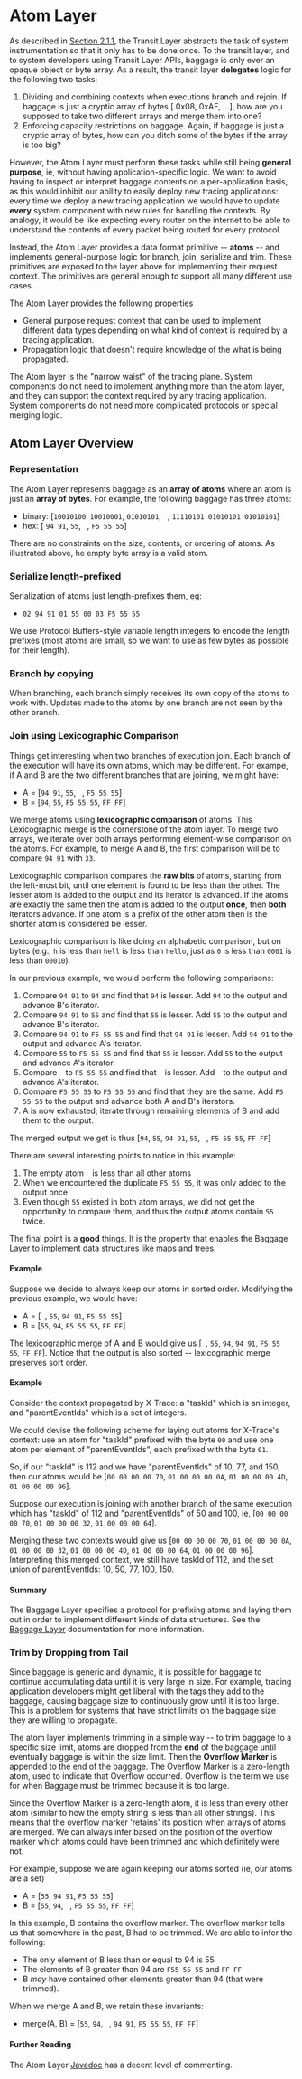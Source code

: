 # Atom Layer #

As described in [Section 2.1.1](#211-transit-layer-for-system-developers), the Transit Layer abstracts the task of system instrumentation so that it only has to be done once.  To the transit layer, and to system developers using Transit Layer APIs, baggage is only ever an opaque object or byte array.  As a result, the transit layer **delegates** logic for the following two tasks:

  1. Dividing and combining contexts when executions branch and rejoin.  If baggage is just a cryptic array of bytes [ 0x08, 0xAF, ...], how are you supposed to take two different arrays and merge them into one?
  2. Enforcing capacity restrictions on baggage.  Again, if baggage is just a cryptic array of bytes, how can you ditch some of the bytes if the array is too big?

However, the Atom Layer must perform these tasks while still being **general purpose**, ie, without having application-specific logic. We want to avoid having to inspect or interpret baggage contents on a per-application basis, as this would inhibit our ability to easily deploy new tracing applications: every time we deploy a new tracing application we would have to update **every** system component with new rules for handling the contexts.  By analogy, it would be like expecting every router on the internet to be able to understand the contents of every packet being routed for every protocol.

Instead, the Atom Layer provides a data format primitive -- **atoms** -- and implements general-purpose logic for branch, join, serialize and trim.  These primitives are exposed to the layer above for implementing their request context.  The primitives are general enough to support all many different use cases.

The Atom Layer provides the following properties

* General purpose request context that can be used to implement different data types depending on what kind of context is required by a tracing application.
* Propagation logic that doesn't require knowledge of the what is being propagated.

The Atom layer is the "narrow waist" of the tracing plane.  System components do not need to implement anything more than the atom layer, and they can support the context required by any tracing application.  System components do not need more complicated protocols or special merging logic. 

## Atom Layer Overview ##

### Representation

The Atom Layer represents baggage as an **array of atoms** where an atom is just an **array of bytes**.  For example, the following baggage has three atoms:

* binary: [`10010100 10010001`, `01010101`, ` `, `11110101 01010101 01010101`]
* hex: [ `94 91`, `55`, ` `, `F5 55 55`]

There are no constraints on the size, contents, or ordering of atoms.  As illustrated above, he empty byte array is a valid atom.

### Serialize length-prefixed

Serialization of atoms just length-prefixes them, eg:

* `02 94 91 01 55 00 03 F5 55 55`

We use Protocol Buffers-style variable length integers to encode the length prefixes (most atoms are small, so we want to use as few bytes as possible for their length).

### Branch by copying

When branching, each branch simply receives its own copy of the atoms to work with.  Updates made to the atoms by one branch are not seen by the other branch.

### Join using Lexicographic Comparison

Things get interesting when two branches of execution join.  Each branch of the execution will have its own atoms, which may be different.  For exampe, if A and B are the two different branches that are joining, we might have:

* A = [`94 91`, `55`, ` `, `F5 55 55`]
* B = [`94`, `55`, `F5 55 55`, `FF FF`]

We merge atoms using **lexicographic comparison** of atoms.  This Lexicographic merge is the cornerstone of the atom layer.  To merge two arrays, we iterate over both arrays performing element-wise comparison on the atoms.  For example, to merge A and B, the first comparison will be to compare `94 91` with `33`.

Lexicographic comparison compares the **raw bits** of atoms, starting from the left-most bit, until one element is found to be less than the other.  The lesser atom is added to the output and its iterator is advanced.  If the atoms are exactly the same then the atom is added to the output **once**, then **both** iterators advance.  If one atom is a prefix of the other atom then is the shorter atom is considered be lesser.

Lexicographic comparison is like doing an alphabetic comparison, but on bytes (e.g., `h` is less than `hell` is less than `hello`, just as `0` is less than `0001` is less than `00010`).  

In our previous example, we would perform the following comparisons:

1. Compare `94 91` to `94` and find that `94` is lesser.  Add `94` to the output and advance B's iterator.
2. Compare `94 91` to `55` and find that `55` is lesser.  Add `55` to the output and advance B's iterator.
3. Compare `94 91` to `F5 55 55` and find that `94 91` is lesser.  Add `94 91` to the output and advance A's iterator.
4. Compare `55` to `F5 55 55` and find that `55` is lesser.  Add `55` to the output and advance A's iterator.
5. Compare ` ` to `F5 55 55` and find that ` ` is lesser.  Add ` ` to the output and advance A's iterator.
6. Compare `F5 55 55` to `F5 55 55` and find that they are the same.  Add `F5 55 55` to the output and advance both A and B's iterators.
7. A is now exhausted; iterate through remaining elements of B and add them to the output.

The merged output we get is thus [`94`, `55`, `94 91`, `55`, ` `, `F5 55 55`, `FF FF`]

There are several interesting points to notice in this example:

1. The empty atom ` ` is less than all other atoms
2. When we encountered the duplicate `F5 55 55`, it was only added to the output once
3. Even though `55` existed in both atom arrays, we did not get the opportunity to compare them, and thus the output atoms contain `55` twice.

The final point is a **good** things.  It is the property that enables the Baggage Layer to implement data structures like maps and trees.

#### Example

Suppose we decide to always keep our atoms in sorted order.  Modifying the previous example, we would have:

* A = [` `, `55`, `94 91`, `F5 55 55`]
* B = [`55`, `94`, `F5 55 55`, `FF FF`]

The lexicographic merge of A and B would give us [` `, `55`, `94`, `94 91`, `F5 55 55`, `FF FF`].  Notice that the output is also sorted -- lexicographic merge preserves sort order.

#### Example

Consider the context propagated by X-Trace: a "taskId" which is an integer, and "parentEventIds" which is a set of integers.

We could devise the following scheme for laying out atoms for X-Trace's context: use an atom for "taskId" prefixed with the byte `00` and use one atom per element of "parentEventIds", each prefixed with the byte `01`.

So, if our "taskId" is 112 and we have "parentEventIds" of 10, 77, and 150, then our atoms would be [`00 00 00 00 70`, `01 00 00 00 0A`, `01 00 00 00 4D`, `01 00 00 00 96`].

Suppose our execution is joining with another branch of the same execution which has "taskId" of 112 and "parentEventIds" of 50 and 100, ie, [`00 00 00 00 70`, `01 00 00 00 32`, `01 00 00 00 64`].

Merging these two contexts would give us [`00 00 00 00 70`, `01 00 00 00 0A`, `01 00 00 00 32`, `01 00 00 00 4D`, `01 00 00 00 64`, `01 00 00 00 96`].  Interpreting this merged context, we still have taskId of 112, and the set union of parentEventIds: 10, 50, 77, 100, 150.

#### Summary

The Baggage Layer specifies a protocol for prefixing atoms and laying them out in order to implement different kinds of data structures.  See the [Baggage Layer](baggage-layer.md) documentation for more information.


### Trim by Dropping from Tail ####

Since baggage is generic and dynamic, it is possible for baggage to continue accumulating data until it is very large in size.  For example, tracing application developers might get liberal with the tags they add to the baggage, causing baggage size to continuously grow until it is too large.  This is a problem for systems that have strict limits on the baggage size they are willing to propagate.

The atom layer implements trimming in a simple way -- to trim baggage to a specific size limit, atoms are dropped from the **end** of the baggage until eventually baggage is within the size limit.  Then the **Overflow Marker** is appended to the end of the baggage.  The Overflow Marker is a zero-length atom, used to indicate that Overflow occurred.  Overflow is the term we use for when Baggage must be trimmed because it is too large.

Since the Overflow Marker is a zero-length atom, it is less than every other atom (similar to how the empty string is less than all other strings).  This means that the overflow marker 'retains' its position when arrays of atoms are merged.  We can always infer based on the position of the overflow marker which atoms could have been trimmed and which definitely were not.

For example, suppose we are again keeping our atoms sorted (ie, our atoms are a set)

* A = [`55`, `94 91`, `F5 55 55`]
* B = [`55`, `94`, ` `, `F5 55 55`, `FF FF`]

In this example, B contains the overflow marker.  The overflow marker tells us that somewhere in the past, B had to be trimmed.   We are able to infer the following:

* The only element of B less than or equal to 94 is 55.
* The elements of B greater than 94 are `F55 55 55` and `FF FF`
* B *may* have contained other elements greater than 94 (that were trimmed).

When we merge A and B, we retain these invariants:

* merge(A, B) = [`55`, `94`, ` `, `94 91`, `F5 55 55`, `FF FF`]

#### Further Reading ####

The Atom Layer [Javadoc](https://jonathanmace.github.io/tracingplane/doc/javadoc/edu/brown/cs/systems/tracingplane/atom_layer/AtomLayer.html) has a decent level of commenting.